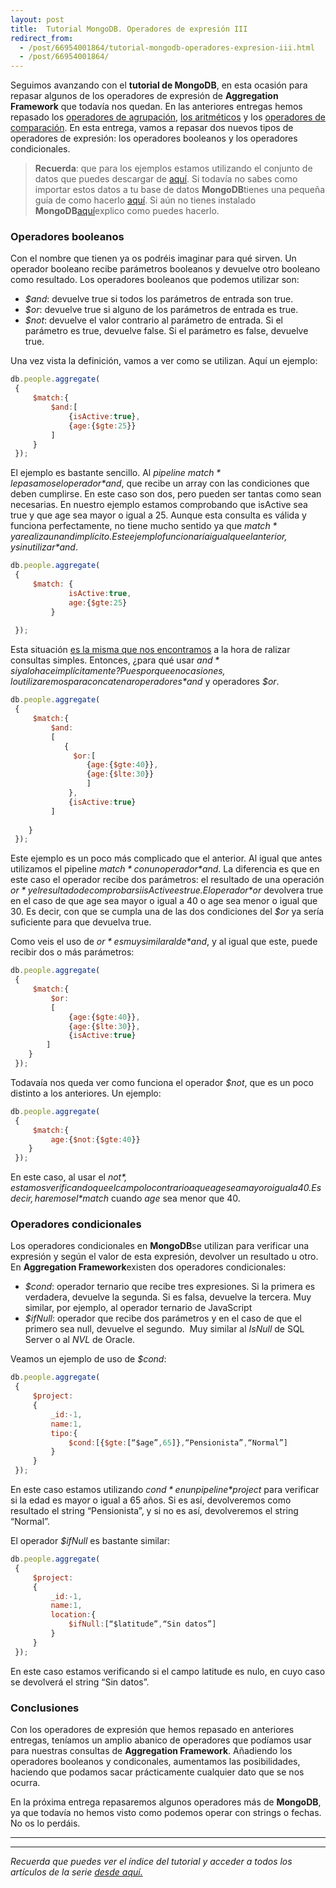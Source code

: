 ```yaml
---
layout: post
title:  Tutorial MongoDB. Operadores de expresión III
redirect_from:
  - /post/66954001864/tutorial-mongodb-operadores-expresion-iii.html
  - /post/66954001864/
---
```



Seguimos avanzando con el **tutorial de MongoDB**, en esta ocasión para
repasar algunos de los operadores de expresión de **Aggregation
Framework** que todavía nos quedan. En las anteriores entregas hemos
repasado los [operadores de
agrupación](https://www.charlascylon.com/post/65600378745/tutorial-mongodb-operadores-expresion-i "enlace a entrada de operadores de agrupación"),
[los
aritméticos](https://www.charlascylon.com/post/65600378745/tutorial-mongodb-operadores-expresion-i "enlace a entrada de operadores aritméticos")
y los [operadores de
comparación](https://www.charlascylon.com/post/66079577017/tutorial-mongodb-operadores-expresion-ii "enlace a entrada sobre operadores de comparación").
En esta entrega, vamos a repasar dos nuevos tipos de operadores de
expresión: los operadores booleanos y los operadores condicionales.

> **Recuerda**: que para los ejemplos estamos utilizando el conjunto de
> datos que puedes descargar de
> [aquí](https://skydrive.live.com/download?resid=1F8D7C58B1FC74AE%211168 "enlace a conjunto de datos de los ejemplos").
> Si todavía no sabes como importar estos datos a tu base de datos
> **MongoDB**tienes una pequeña guía de como hacerlo
> [aquí](https://www.charlascylon.com/post/61794340001/tutorial-mongodb-operaciones-de-consulta "enlace a entrada donde se explica el comando mongoimport").
> Si aún no tienes instalado
> **MongoDB**[aquí](https://www.charlascylon.com/post/61794337102/tutorial-mongodb-instalacion-y-configuracion "enlace a entrada de instalación de MongoDB")explico
> como puedes hacerlo.

### Operadores booleanos

Con el nombre que tienen ya os podréis imaginar para qué sirven. Un
operador booleano recibe parámetros booleanos y devuelve otro booleano
como resultado. Los operadores booleanos que podemos utilizar son:

-   *$and*: devuelve true si todos los parámetros de entrada son true.
-   *$or*: devuelve true si alguno de los parámetros de entrada es true.
-   *$not*: devuelve el valor contrario al parámetro de entrada. Si el parámetro es true, devuelve false. Si el parámetro es false, devuelve true.

Una vez vista la definición, vamos a ver como se utilizan. Aquí un
ejemplo:

```javascript
db.people.aggregate(
 {
     $match:{
         $and:[
             {isActive:true},
             {age:{$gte:25}}
         ]        
     }    
 });
```

El ejemplo es bastante sencillo. Al *pipeline $match* le pasamos el
operador *$and*, que recibe un array con las condiciones que deben
cumplirse. En este caso son dos, pero pueden ser tantas como sean
necesarias. En nuestro ejemplo estamos comprobando que isActive sea true
y que age sea mayor o igual a 25. Aunque esta consulta es válida y
funciona perfectamente, no tiene mucho sentido ya que *$match* ya
realiza un and implícito. Este ejemplo funcionaría igual que el
anterior, y sin utilizar *$and*.

```javascript
db.people.aggregate(
 {
     $match: {
             isActive:true,
             age:{$gte:25}
         }   
     
 });
```

Esta situación [es la misma que nos
encontramos](https://www.charlascylon.com/post/61794343130/tutorial-mongodb-operaciones-de-consulta-avanzadas-i "enlace a consultas avanzadas en MongoDB")
a la hora de ralizar consultas simples. Entonces, ¿para qué usar
*$and* si ya lo hace implícitamente? Pues porque en ocasiones, lo
utilizaremos para concatenar operadores *$and* y operadores *$or*.

```javascript
db.people.aggregate(
 {
     $match:{
         $and:
         [
            {
              $or:[
                 {age:{$gte:40}},
                 {age:{$lte:30}}
                 ]
             },
             {isActive:true}            
         ]
                 
    }    
 });
```

Este ejemplo es un poco más complicado que el anterior. Al igual que
antes utilizamos el pipeline *$match* con un operador *$and*. La
diferencia es que en este caso el operador recibe dos parámetros: el
resultado de una operación *$or* y el resultado de comprobar si isActive
es true. El operador *$or* devolvera true en el caso de que age sea
mayor o igual a 40 o age sea menor o igual que 30. Es decir, con que se
cumpla una de las dos condiciones del *$or* ya sería suficiente para
que devuelva true. 

Como veis el uso de *$or* es muy similar al de *$and*, y al igual que
este, puede recibir dos o más parámetros:

```javascript
db.people.aggregate(
 {
     $match:{        
         $or:
         [
             {age:{$gte:40}},
             {age:{$lte:30}},
             {isActive:true}            
        ]                
    }    
 });
```

Todavaía nos queda ver como funciona el operador *$not*, que es un poco
distinto a los anteriores. Un ejemplo:

```javascript
db.people.aggregate(
 {
     $match:{        
         age:{$not:{$gte:40}}                   
    }    
 });
```

En este caso, al usar el *$not*,  estamos verificando que el campo lo
contrario a que age sea mayor o igual a 40. Es decir, haremos el
*$match* cuando *age* sea menor que 40.

### Operadores condicionales

Los operadores condicionales en **MongoDB**se utilizan para verificar
una expresión y según el valor de esta expresión, devolver un resultado
u otro. En **Aggregation Framework**existen dos operadores
condicionales:

-   *$cond*: operador ternario que recibe tres expresiones. Si la primera es verdadera, devuelve la segunda. Si es falsa, devuelve la tercera. Muy similar, por ejemplo, al operador ternario de
    JavaScript
-   *$ifNull*: operador que recibe dos parámetros y en el caso de que el primero sea null, devuelve el segundo.  Muy similar al *IsNull* de  SQL Server o al *NVL* de Oracle.

Veamos un ejemplo de uso de *$cond*:

```javascript
db.people.aggregate(
 {
     $project:
     {           
         _id:-1,
         name:1,
         tipo:{
             $cond:[{$gte:[“$age”,65]},“Pensionista”,“Normal”]
         }
     }    
 });
```

En este caso estamos utilizando *$cond* en un pipeline *$project* para
verificar si la edad es mayor o igual a 65 años. Si es así, devolveremos
como resultado el string “Pensionista”, y si no es así, devolveremos el
string “Normal”.

El operador *$ifNull* es bastante similar:

```javascript
db.people.aggregate(
 {
     $project:
     {           
         _id:-1,
         name:1,
         location:{
             $ifNull:[“$latitude”,“Sin datos”]
         }
     }    
 });
```

En este caso estamos verificando si el campo latitude es nulo, en cuyo
caso se devolverá el string “Sin datos”.

### Conclusiones

Con los operadores de expresión que hemos repasado en anteriores
entregas, teníamos un amplio abanico de operadores que podíamos usar
para nuestras consultas de **Aggregation Framework**. Añadiendo los
operadores booleanos y condiconales, aumentamos las posibilidades,
haciendo que podamos sacar prácticamente cualquier dato que se nos
ocurra.

En la próxima entrega repasaremos algunos operadores más de **MongoDB**,
ya que todavía no hemos visto como podemos operar con strings o fechas.
No os lo perdáis.

* * * * *

* * * * *

*Recuerda que puedes ver el índice del tutorial y acceder a todos los
artículos de la serie [desde aquí.](https://charlascylon.com/tutorialmongo)*

